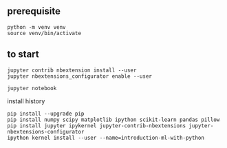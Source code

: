 
## prerequisite
```
python -m venv venv
source venv/bin/activate
```

## to start
```
jupyter contrib nbextension install --user
jupyter nbextensions_configurator enable --user

jupyter notebook
```

install history

```
pip install --upgrade pip
pip install numpy scipy matplotlib ipython scikit-learn pandas pillow
pip install jupyter ipykernel jupyter-contrib-nbextensions jupyter-nbextensions-configurator
ipython kernel install --user --name=introduction-ml-with-python
```
